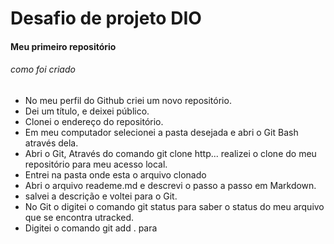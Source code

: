 # Desafio de projeto DIO

#### Meu primeiro repositório
######  como foi criado
 - No meu perfil do Github criei um novo repositório.
 - Dei um título, e deixei público.
 - Clonei o endereço do repositório.
 - Em meu computador selecionei a pasta desejada e abri o Git Bash através dela.
 - Abri o Git, Através do comando git clone http... realizei o clone do meu repositório para meu acesso local.
 - Entrei na pasta onde esta o arquivo clonado 
 - Abri o arquivo reademe.md e descrevi o passo a passo em Markdown.
 - salvei a descrição e voltei para o Git.
 - No Git o digitei o comando git status para saber o status do meu arquivo que se encontra utracked.
 - Digitei o comando git add . para 